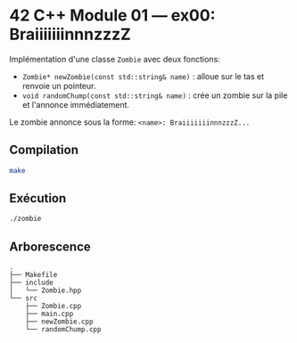 # 42 C++ Module 01 — ex00: BraiiiiiiinnnzzzZ

Implémentation d'une classe `Zombie` avec deux fonctions:
- `Zombie* newZombie(const std::string& name)` : alloue sur le tas et renvoie un pointeur.
- `void randomChump(const std::string& name)` : crée un zombie sur la pile et l'annonce immédiatement.

Le zombie annonce sous la forme: `<name>: BraiiiiiiinnnzzzZ...`

## Compilation
```bash
make
```

## Exécution
```bash
./zombie
```

## Arborescence
```
.
├── Makefile
├── include
│   └── Zombie.hpp
└── src
    ├── Zombie.cpp
    ├── main.cpp
    ├── newZombie.cpp
    └── randomChump.cpp
```
